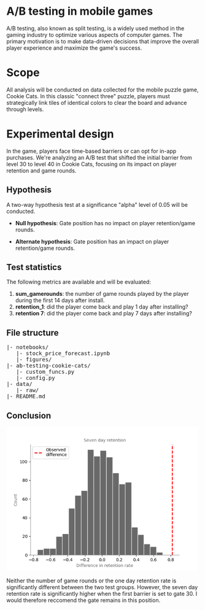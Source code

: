 # A/B testing in mobile games

A/B testing, also known as split testing, is a widely used method in the gaming industry to optimize various aspects of computer games. The primary motivation is to make data-driven decisions that improve the overall player experience and maximize the game's success.

# Scope
All analysis will be conducted on data collected for the mobile puzzle game, Cookie Cats. In this classic "connect three" puzzle, players must strategically link tiles of identical colors to clear the board and advance through levels.

# Experimental design

In the game, players face time-based barriers or can opt for in-app purchases. We're analyzing an A/B test that shifted the initial barrier from level 30 to level 40 in Cookie Cats, focusing on its impact on player retention and game rounds.

## Hypothesis
A two-way hypothesis test at a significance "alpha" level of 0.05 will be conducted.

* **Null hypothesis**: Gate position has no impact on player retention/game rounds.

* **Alternate hypothesis**: Gate position has an impact on player retention/game rounds.

## Test statistics

The following metrics are available and will be evaluated:

1. **sum_gamerounds**: the number of game rounds played by the player during the first 14 days after install.
2. **retention_1**: did the player come back and play 1 day after installing?
3. **retention 7**: did the player come back and play 7 days after installing?

## File structure
<pre>
|- notebooks/
   |- stock_price_forecast.ipynb
   |- figures/
|- ab-testing-cookie-cats/
   |- custom_funcs.py
   |- config.py
|- data/
   |- raw/
|- README.md
</pre>

## Conclusion
<img src="./notebooks/figures/7retention_sampling_distribution.png" 
     align="centre" 
     width="500" />

Neither the number of game rounds or the one day retention rate is significantly different between the two test groups. However, the seven day retention rate is significantly higher when the first barrier is set to gate 30. I would therefore reccomend the gate remains in this position.


